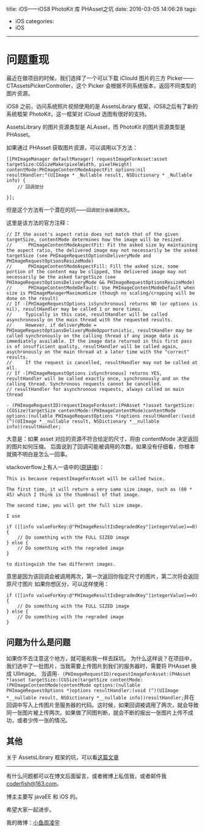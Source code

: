 title: iOS——iOS8 PhotoKit 库 PHAsset之坑
date: 2016-03-05 14:06:28
tags:
  - iOS
categories:
  - iOS
---

# 问题重现


最近在做项目的时候，我们选择了一个可以下载 iClould 图片的三方 Picker——CTAssetsPickerController，这个 Picker 会根据不同系统版本，返回不同类型的图片资源。

iOS8 之前，访问系统照片视频使用的是 AssetsLibrary 框架，iOS8之后有了新的系统框架 PhotoKit，这一框架对 iCloud 选图有很好的支持。

AssetsLibrary 的图片资源类型是 ALAsset，而 PhotoKit 的图片资源类型是 PHAsset。

如果通过 PHAsset 获取图片资源，可以调用以下方法：


```objc
[[PHImageManager defaultManager] requestImageForAsset:asset targetSize:CGSizeMake(pixelWidth, pixelHeight) contentMode:PHImageContentModeAspectFit options:nil resultHandler:^(UIImage * _Nullable result, NSDictionary * _Nullable info) {
	// 回调部分
            
}];  
```

<!--more-->

但是这个方法有一个潜在的坑——`回调部分会被调两次`。

这里是该方法的官方注释：

```objc
// If the asset's aspect ratio does not match that of the given targetSize, contentMode determines how the image will be resized.
//      PHImageContentModeAspectFit: Fit the asked size by maintaining the aspect ratio, the delivered image may not necessarily be the asked targetSize (see PHImageRequestOptionsDeliveryMode and PHImageRequestOptionsResizeMode)
//      PHImageContentModeAspectFill: Fill the asked size, some portion of the content may be clipped, the delivered image may not necessarily be the asked targetSize (see PHImageRequestOptionsDeliveryMode && PHImageRequestOptionsResizeMode)
//      PHImageContentModeDefault: Use PHImageContentModeDefault when size is PHImageManagerMaximumSize (though no scaling/cropping will be done on the result)
// If -[PHImageRequestOptions isSynchronous] returns NO (or options is nil), resultHandler may be called 1 or more times.
//     Typically in this case, resultHandler will be called asynchronously on the main thread with the requested results.
//     However, if deliveryMode = PHImageRequestOptionsDeliveryModeOpportunistic, resultHandler may be called synchronously on the calling thread if any image data is immediately available. If the image data returned in this first pass is of insufficient quality, resultHandler will be called again, asychronously on the main thread at a later time with the "correct" results.
//     If the request is cancelled, resultHandler may not be called at all.
// If -[PHImageRequestOptions isSynchronous] returns YES, resultHandler will be called exactly once, synchronously and on the calling thread. Synchronous requests cannot be cancelled. 
// resultHandler for asynchronous requests, always called on main thread

- (PHImageRequestID)requestImageForAsset:(PHAsset *)asset targetSize:(CGSize)targetSize contentMode:(PHImageContentMode)contentMode options:(nullable PHImageRequestOptions *)options resultHandler:(void (^)(UIImage *__nullable result, NSDictionary *__nullable info))resultHandler;
```

大意是：如果 asset 对应的资源不符合给定的尺寸，将由 contentMode 决定返回的图片如何压缩。
后面说到了回调可能被调用的次数，如果没有仔细看，你根本就搞不明白是怎么一回事。

stackoverflow上有人一语中的([原链接](http://stackoverflow.com/questions/26663258/uiimage-size-returned-from-requestimageforasset-is-not-even-close-to-the-targ))：

```objc
This is because requestImageForAsset will be called twice.

The first time, it will return a very same size image, such as (60 * 45) which I think is the thumbnail of that image.

The second time, you will get the full size image.

I use

if ([[info valueForKey:@"PHImageResultIsDegradedKey"]integerValue]==0){
    // Do something with the FULL SIZED image
} else {
    // Do something with the regraded image
}

to distinguish the two different images.
```

意思是因为该回调会被调用两次，第一次返回你指定尺寸的图片，第二次将会返回原尺寸图片
如果你想区分，可以这样使用：

```objc
if ([[info valueForKey:@"PHImageResultIsDegradedKey"]integerValue]==0){
    // Do something with the FULL SIZED image
} else {
    // Do something with the regraded image
}
```

## 问题为什么是问题

如果你不去注意这个地方，就可能和我一样去踩坑。
为什么这样说？在项目中，我们选中了一批图片，当我需要上传图片到我们的服务器时，需要将 PHAsset 换成 UIImage。
当调用`- (PHImageRequestID)requestImageForAsset:(PHAsset *)asset targetSize:(CGSize)targetSize contentMode:(PHImageContentMode)contentMode options:(nullable PHImageRequestOptions *)options resultHandler:(void (^)(UIImage *__nullable result, NSDictionary *__nullable info))resultHandler;`并在回调中写入上传图片至服务器的代码。这时候，如果回调被调用了两次，就会导致同一张图片被上传两次。如果做了同图判断，就会不断的报出一张图片上传不成功，或者少传一张的情况。

## 其他
关于 AssetsLibrary 框架的坑，可以看[这篇文章](http://kayosite.com/ios-development-and-detail-of-photo-framework.html/comment-page-1)

----

有什么问题都可以在博文后面留言，或者微博上私信我，或者邮件我<coderfish@163.com>。

博主主要写 javaEE 和 iOS 的。

希望大家一起进步。

我的微博：[小鱼周凌宇](http://weibo.com/coderfish/)

